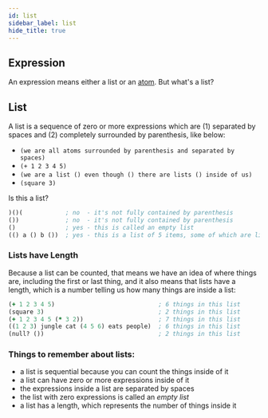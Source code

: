 ```yaml
---
id: list
sidebar_label: list
hide_title: true
---
```


##   Expression

An expression means either a list or an [atom](atom.md). But what's a list?

##  List

A list is a sequence of zero or more expressions which are (1) separated by 
spaces and (2) completely surrounded by parenthesis, like below:

  * `(we are all atoms surrounded by parenthesis and separated by spaces)`
  * `(+ 1 2 3 4 5)`
  * `(we are a list () even though () there are lists () inside of us)`
  * `(square 3)`

Is this a list?

``` clojure
)()(            ; no  - it's not fully contained by parenthesis
())             ; no  - it's not fully contained by parenthesis
()              ; yes - this is called an empty list
(() a () b ())  ; yes - this is a list of 5 items, some of which are lists
```

###  Lists have Length

Because a list can be counted, that means we have an idea of where things are, 
including the first or last thing, and it also means that lists have a length, 
which is a number telling us how many things are inside a list:

``` clojure
(+ 1 2 3 4 5)                             ; 6 things in this list
(square 3)                                ; 2 things in this list
(+ 1 2 3 4 5 (* 3 2))                     ; 7 things in this list
((1 2 3) jungle cat (4 5 6) eats people)  ; 6 things in this list
(null? ())                                ; 2 things in this list
```

###  Things to remember about lists:

- a list is sequential because you can count the things inside of it
- a list can have zero or more expressions inside of it
- the expressions inside a list are separated by spaces
- the list with zero expressions is called an *empty list*
- a list has a length, which represents the number of things inside it
